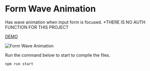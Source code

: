 # Form Wave Animation

Has wave animation when input form is focused.
\*THERE IS NO AUTH FUNCTION FOR THIS PROJECT

[DEMO](https://jolly-hopper-bc5b31.netlify.app/)

![Form Wave Animation](https://res.cloudinary.com/coffmanjrp-dev/image/upload/v1642989658/coffmanjrp.io/form_wave_animation_06da44f39b.png)

Run the command below to start to compile the files.

```
npm run start
```
